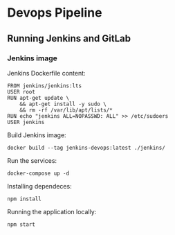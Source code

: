 # Devops Pipeline
## Running Jenkins and GitLab
### Jenkins image

Jenkins Dockerfile content:
```
FROM jenkins/jenkins:lts
USER root
RUN apt-get update \
	&& apt-get install -y sudo \
	&& rm -rf /var/lib/apt/lists/*
RUN echo "jenkins ALL=NOPASSWD: ALL" >> /etc/sudoers
USER jenkins
```
Build Jenkins image:
```
docker build --tag jenkins-devops:latest ./jenkins/
```
Run the services:
```
docker-compose up -d
```

Installing dependeces:
```
npm install
````

Running the application locally:
```
npm start
```